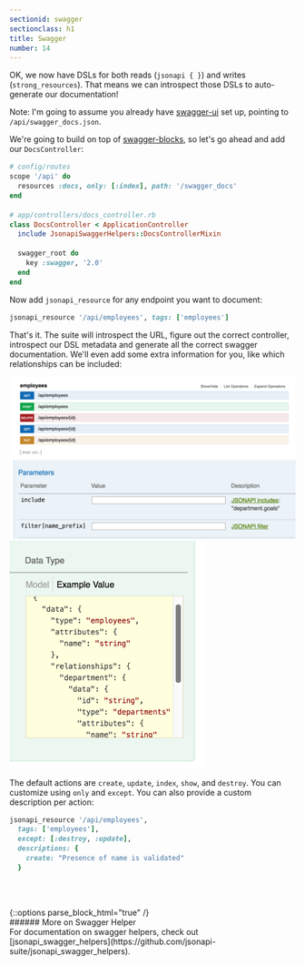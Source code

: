 ```yaml
---
sectionid: swagger
sectionclass: h1
title: Swagger
number: 14
---
```


OK, we now have DSLs for both reads (`jsonapi { }`) and writes
(`strong_resources`). That means we can introspect those DSLs to
auto-generate our documentation!

Note: I'm going to assume you already have [swagger-ui](http://swagger.io/swagger-ui) set up, pointing to `/api/swagger_docs.json`.

We're going to build on top of [swagger-blocks](https://github.com/fotinakis/swagger-blocks), so let's go ahead and add our `DocsController`:

```ruby
# config/routes
scope '/api' do
  resources :docs, only: [:index], path: '/swagger_docs'
end

# app/controllers/docs_controller.rb
class DocsController < ApplicationController
  include JsonapiSwaggerHelpers::DocsControllerMixin

  swagger_root do
    key :swagger, '2.0'
  end
end
```

Now add `jsonapi_resource` for any endpoint you want to document:

```ruby
jsonapi_resource '/api/employees', tags: ['employees']
```

That's it. The suite will introspect the URL, figure out the correct
controller, introspect our DSL metadata and generate all the correct
swagger documentation. We'll even add some extra information for you,
like which relationships can be included:

<img src="img/endpoints.png" width="800px"/>
<img src="img/includes_filters.png" width="800px"/>
<img src="img/nested_relations.png" height="400px"/>

The default actions are `create`, `update`, `index`, `show`, and
`destroy`. You can customize using `only` and `except`. You can also
provide a custom description per action:

```ruby
jsonapi_resource '/api/employees',
  tags: ['employees'],
  except: [:destroy, :update],
  descriptions: {
    create: "Presence of name is validated"
  }
```

<div style="height: 3rem"></div>
{::options parse_block_html="true" /}
<div class='note info'>
###### More on Swagger Helper
  <div class='note-content'>
For documentation on swagger helpers, check out
[jsonapi_swagger_helpers](https://github.com/jsonapi-suite/jsonapi_swagger_helpers).
  </div>
</div>
<div style="height: 7rem"></div>
